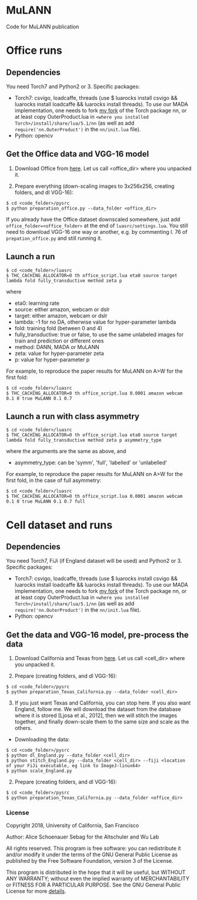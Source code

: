 # MuLANN
Code for MuLANN publication

# Office runs

## Dependencies
You need Torch7 and Python2 or 3. Specific packages:

* Torch7: csvigo, loadcaffe, threads (use $ luarocks install csvigo && luarocks install loadcaffe && luarocks install threads). To use our MADA implementation, one needs to fork [my fork](https://github.com/aschoenauer-sebag/nn) of the Torch package nn, or at least copy OuterProduct.lua in `<where you installed Torch>/install/share/lua/5.1/nn` (as well as add `require('nn.OuterProduct')` in the `nn/init.lua` file).
* Python: opencv

## Get the Office data and VGG-16 model
1. Download Office from [here](https://drive.google.com/file/d/0B4IapRTv9pJ1WGZVd1VDMmhwdlE). Let us call <office_dir> where you unpacked it.

2. Prepare everything (down-scaling images to 3x256x256, creating folders, and dl VGG-16):
```
$ cd <code_folder>/pysrc
$ python preparation_office.py --data_folder <office_dir>
```

If you already have the Office dataset downscaled somewhere, just add `office_folder=<office_folder>` at the end of `luasrc/settings.lua`. You still need to download VGG-16 one way or another, e.g. by commenting l. 76 of `prepation_office.py` and still running it.
## Launch a run
```
$ cd <code_folder>/luasrc
$ THC_CACHING_ALLOCATOR=0 th office_script.lua eta0 source target lambda fold fully_transductive method zeta p
```
where
* eta0: learning rate
* source: either amazon, webcam or dslr
* target: either amazon, webcam or dslr
* lambda: -1 for no DA, otherwise value for hyper-parameter lambda
* fold: training fold (between 0 and 4)
* fully_transductive: true or false, to use the same unlabeled images for train and prediction or different ones
* method: DANN, MADA or MuLANN
* zeta: value for hyper-parameter zeta
* p: value for hyper-parameter p

For example, to reproduce the paper results for MuLANN on A>W for the first fold:
```
$ cd <code_folder>/luasrc
$ THC_CACHING_ALLOCATOR=0 th office_script.lua 0.0001 amazon webcam 0.1 0 true MuLANN 0.1 0.7
```
## Launch a run with class asymmetry
```
$ cd <code_folder>/luasrc
$ THC_CACHING_ALLOCATOR=0 th office_script.lua eta0 source target lambda fold fully_transductive method zeta p asymmetry_type
```
where the arguments are the same as above, and
* asymmetry_type: can be 'symm', 'full', 'labelled' or 'unlabelled'

For example, to reproduce the paper results for MuLANN on A>W for the first fold, in the case of full asymmetry:
```
$ cd <code_folder>/luasrc
$ THC_CACHING_ALLOCATOR=0 th office_script.lua 0.0001 amazon webcam 0.1 0 true MuLANN 0.1 0.7 full
```

# Cell dataset and runs
## Dependencies
You need Torch7, FiJi (if England dataset will be used) and Python2 or 3. Specific packages:

* Torch7: csvigo, loadcaffe, threads (use $ luarocks install csvigo && luarocks install loadcaffe && luarocks install threads). To use our MADA implementation, one needs to fork [my fork](https://github.com/aschoenauer-sebag/nn) of the Torch package nn, or at least copy OuterProduct.lua in `<where you installed Torch>/install/share/lua/5.1/nn` (as well as add `require('nn.OuterProduct')` in the `nn/init.lua` file).
* Python: opencv

## Get the data and VGG-16 model, pre-process the data
1. Download California and Texas from [here](https://drive.google.com/file/d/1pdVC1bQN59uWrp2OgB9sKfFBuKW_UFwv/view?usp=sharing). Let us call <cell_dir> where you unpacked it.

2. Prepare (creating folders, and dl VGG-16):
```
$ cd <code_folder>/pysrc
$ python preparation_Texas_California.py --data_folder <cell_dir>
```

3. If you just want Texas and California, you can stop here. If you also want England, follow me. We will download the dataset from the database where it is stored [Ljosa et al., 2012],
then we will stitch the images together, and finally down-scale them to the same size and scale as the others.
* Downloading the data:
```
$ cd <code_folder>/pysrc
$ python dl_England.py --data_folder <cell_dir>
$ python stitch_England.py --data_folder <cell_dir> --fiji <location of your FiJi executable, eg link to ImageJ-linux64>
$ python scale_England.py
```

2. Prepare (creating folders, and dl VGG-16):
```
$ cd <code_folder>/pysrc
$ python preparation_Texas_California.py --data_folder <office_dir>
```

### License
Copyright 2018, University of California, San Francisco

Author: Alice Schoenauer Sebag for the Altschuler and Wu Lab

All rights reserved.
This program is free software: you can redistribute it and/or modify it under the terms of the GNU General Public License as published by the Free Software Foundation, version 3 of the License.

This program is distributed in the hope that it will be useful, but WITHOUT ANY WARRANTY; without even the implied warranty of MERCHANTABILITY or FITNESS FOR A PARTICULAR PURPOSE.  See the
GNU General Public License for more [details](http://www.gnu.org/licenses/).
